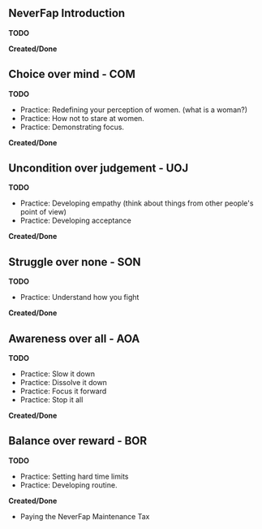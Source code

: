 ## NeverFap Introduction

__TODO__

__Created/Done__

## Choice over mind - COM

__TODO__
- Practice: Redefining your perception of women. (what is a woman?)
- Practice: How not to stare at women.
- Practice: Demonstrating focus.

__Created/Done__

## Uncondition over judgement - UOJ

__TODO__ 
- Practice: Developing empathy (think about things from other people's point of view)
- Practice: Developing acceptance

__Created/Done__

## Struggle over none - SON

__TODO__
- Practice: Understand how you fight

__Created/Done__

## Awareness over all - AOA

__TODO__
- Practice: Slow it down
- Practice: Dissolve it down
- Practice: Focus it forward
- Practice: Stop it all

__Created/Done__


## Balance over reward - BOR

__TODO__
- Practice: Setting hard time limits
- Practice: Developing routine.

__Created/Done__
- Paying the NeverFap Maintenance Tax

